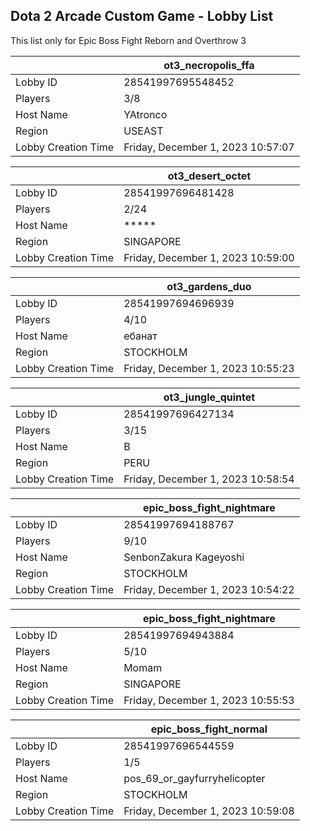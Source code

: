 ## Dota 2 Arcade Custom Game - Lobby List

This list only for Epic Boss Fight Reborn and Overthrow 3

|  | ot3_necropolis_ffa |
| ------ | ------ |
| Lobby ID | 28541997695548452 |
| Players | 3/8 |
| Host Name | YAtronco |
| Region | USEAST |
| Lobby Creation Time | Friday, December 1, 2023 10:57:07 |


|  | ot3_desert_octet |
| ------ | ------ |
| Lobby ID | 28541997696481428 |
| Players | 2/24 |
| Host Name | ***** |
| Region | SINGAPORE |
| Lobby Creation Time | Friday, December 1, 2023 10:59:00 |


|  | ot3_gardens_duo |
| ------ | ------ |
| Lobby ID | 28541997694696939 |
| Players | 4/10 |
| Host Name | ебанат |
| Region | STOCKHOLM |
| Lobby Creation Time | Friday, December 1, 2023 10:55:23 |


|  | ot3_jungle_quintet |
| ------ | ------ |
| Lobby ID | 28541997696427134 |
| Players | 3/15 |
| Host Name | B |
| Region | PERU |
| Lobby Creation Time | Friday, December 1, 2023 10:58:54 |


|  | epic_boss_fight_nightmare |
| ------ | ------ |
| Lobby ID | 28541997694188767 |
| Players | 9/10 |
| Host Name | SenbonZakura Kageyoshi |
| Region | STOCKHOLM |
| Lobby Creation Time | Friday, December 1, 2023 10:54:22 |


|  | epic_boss_fight_nightmare |
| ------ | ------ |
| Lobby ID | 28541997694943884 |
| Players | 5/10 |
| Host Name | Momam |
| Region | SINGAPORE |
| Lobby Creation Time | Friday, December 1, 2023 10:55:53 |


|  | epic_boss_fight_normal |
| ------ | ------ |
| Lobby ID | 28541997696544559 |
| Players | 1/5 |
| Host Name | pos_69_or_gayfurryhelicopter |
| Region | STOCKHOLM |
| Lobby Creation Time | Friday, December 1, 2023 10:59:08 |


